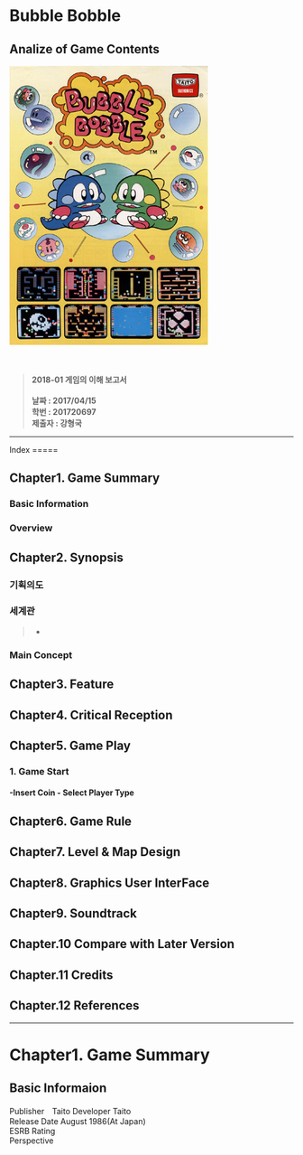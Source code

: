 Bubble Bobble
=============

Analize of Game Contents
------------------------

![](mainposter.jpg)  
 <br><br>  
 >**2018-01 게임의 이해 보고서**  
 <br> **날짜 : 2017/04/15**  
> **학번 : 201720697**  
> **제출자 : 강형국**
<hr>
Index
=====

Chapter1. Game Summary
----------------------
### Basic Information
### Overview

Chapter2. Synopsis
------------------
### 기획의도
### 세계관
> -

### Main Concept

Chapter3. Feature
-----------------
### 
### 


Chapter4. Critical Reception
----------------------------

Chapter5. Game Play
-------------------
### 1. Game Start
#### -Insert Coin  - Select Player Type

Chapter6. Game Rule
-------------------

Chapter7. Level & Map Design
----------------------------

Chapter8. Graphics User InterFace
---------------------------------

Chapter9. Soundtrack
--------------------
## Chapter.10 Compare with Later Version
## Chapter.11 Credits
## Chapter.12 References

<hr>  

# Chapter1. Game Summary
## Basic Informaion
Publisher　Taito
Developer      Taito  
Release Date   August 1986(At Japan)  
ESRB Rating    
Perspective    

